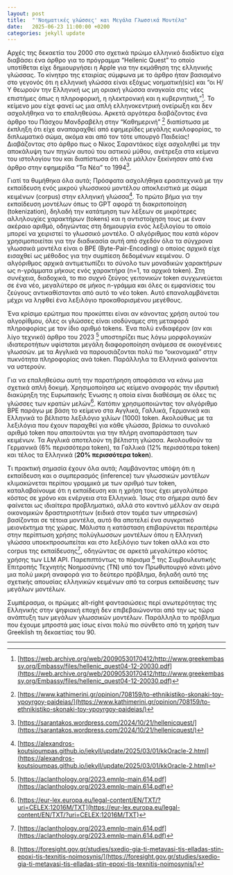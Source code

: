 ```yaml
---
layout: post
title:  "'Νοηματικές γλώσσες' και Μεγάλα Γλωσσικά Μοντέλα"
date:   2025-06-23 11:00:00 +0200
categories: jekyll update
---
```



Αρχές της δεκαετία του 2000 στο σχετικά πρώιμο ελληνικό διαδίκτυο είχα διαβάσει ένα άρθρο για το πρόγραμμα “Hellenic Quest” το οποίο υποτίθεται είχε δημιουργήσει η Apple για την εκμάθηση της ελληνικής γλώσσας. Το κίνητρο της εταιρίας σύμφωνα με το άρθρο ήταν βασισμένο στο γεγονός ότι η ελληνική γλώσσα είναι εξόχως νοηματική(sic) και  “οι Η/Υ θεωρούν την Ελληνική ως μη οριακή γλώσσα αναγκαία στις νέες επιστήμες όπως η πληροφορική, η ηλεκτρονική και η κυβερνητική,”[^1]. Το κείμενο μου είχε φανεί ως μια απλή ελληνοκεντρική ονείρωξη και δεν ασχολήθηκα να το επαληθεύσω. Αρκετά αργότερα διαβάζοντας ένα άρθρο του Πάσχου Μανδραβέλη στην “Καθημερινή” [^2] διαπίστωσα με έκπληξη ότι είχε αναπαραχθεί από εφημερίδες μεγάλης κυκλοφορίας, το διπλωματικό σώμα, ακόμα και από τον τότε υπουργό Παιδείας! Διαβάζοντας στο άρθρο πως ο Νίκος Σαραντάκος είχε ασχοληθεί με την αποκάλυψη των πηγών αυτού του αστικού μύθου, ανέτρεξα στα κείμενα του ιστολογίου του και διαπίστωσα ότι όλα μάλλον ξεκίνησαν από ένα άρθρο στην εφημερίδα “Τα Νέα” το 1994[^3].

Γιατί τα θυμήθηκα όλα αυτά; Πρόσφατα ασχολήθηκα ερασιτεχνικά με την εκπαίδευση ενός μικρού γλωσσικού μοντέλου αποκλειστικά με σώμα κειμένων (corpus) στην ελληνική γλώσσα[^4]. Το πρώτο βήμα για την εκπαίδευση μοντέλων όπως το GPT αφορά τη διακριτοποίηση (tokenization), δηλαδή την κατάτμηση των λέξεων σε μικρότερες αλληλουχίες χαρακτήρων (tokens) και η αντιστοίχηση τους με έναν ακέραιο αριθμό, οδηγώντας στη δημιουργία ενός λεξιλογίου το οποίο μπορεί να χειριστεί το γλωσσικό μοντέλο. Ο αλγόριθμος που κατά κόρον χρησιμοποιείται για την διαδικασία αυτή από σχεδόν όλα τα σύγχρονα γλωσσικά μοντέλα είναι ο BPE (Byte-Pair-Encoding) ο οποίος αρχικά είχε εισαχθεί ως μέθοδος για την συμπίεση δεδομένων κειμένου. Ο αλγόριθμος αρχικά αντιμετωπίζει το σύνολο των μοναδικών χαρακτήρων ως n-γράμματα μήκους ενός χαρακτήρα (n=1, τα αρχικά token). Στη συνέχεια, διαδοχικά, το πιο συχνό ζεύγος γειτονικών token συγχωνεύεται σε ένα νέο, μεγαλύτερο σε μήκος n-γράμμα και όλες οι εμφανίσεις του ζεύγους αντικαθίστανται από αυτό το νέο token. Αυτό επαναλαμβάνεται μέχρι να ληφθεί ένα λεξιλόγιο προκαθορισμένου μεγέθους.

Ένα κρίσιμο ερώτημα που προκύπτει είναι αν κάνοντας χρήση αυτού του αλγορίθμου, όλες οι γλώσσες είναι ισοδύναμες στη μεταφορά πληροφορίας με τον ίδιο αριθμό tokens. Ένα πολύ ενδιαφέρον (αν και λίγο τεχνικό) άρθρο του 2023 [^5] υποστηρίζει πως λόγω μορφολογικών ιδιατεροτήτων υφίσταται μεγάλη διαφοροποίηση ανάμεσα σε οικογένειες γλωσσών. με τα Αγγλικά να παρουσιάζονται πολύ πιο “οικονομικά” στην πυκνότητα πληροφορίας ανά token. Παράλληλα τα Ελληνικά φαίνονται να υστερούν.

Για να επαληθεύσω αυτή την παρατήρηση αποφάσισα να κάνω μια σχετικά απλή δοκιμή. Χρησιμοποίησα ως κείμενο αναφοράς την ιδρυτική διακύρηξη της Ευρωπαικής Ένωσης η οποία είναι διαθέσιμη σε όλες τις γλώσσες των κρατών μελών[^6]. Κατόπιν χρησιμοποιώντας τον αλγόριθμο BPE παράγω με βάση το κείμενο στα Αγγλικά, Γαλλικά, Γερμανικά και Ελληνικά το βέλτιστο λεξιλόγιο χιλίων (1000) token. Ακολούθως με τα λεξιλόγια που έχουν παραχθεί για κάθε γλώσσα, βρίσκω το συνολικό αριθμό token που απαιτούνται για την πλήρη αναπαράσταση των κειμένων. Τα Αγγλικά αποτελούν τη βέλτιστη γλώσσα. Ακολουθούν τα Γερμανικά (6% περισσότερα token), τα Γαλλικά (12% περισσότερα token) και τέλος τα Ελληνικά (**20% περισσότερα token**).

Τι πρακτική σημασία έχουν όλα αυτά; Λαμβάνοντας υπόψη ότι η εκπαίδευση και ο συμπερασμός (inference) των γλωσσικών μοντέλων κλιμακώνεται περίπου γραμμικά με των αριθμό των token, καταλαβαίνουμε ότι η εκπαίδευση και η χρήση τους έχει μεγαλύτερο κόστος σε χρόνο και ενέργεια στα Ελληνικά. Ίσως στο σήμερα αυτό δεν φαίνεται ως ιδιαίτερα προβληματικό, αλλά στο κοντινό μέλλον αν σειρά οικονομικών δραστηριοτήτων (ειδικά στον τομέα των υπηρεσιών) βασίζονται σε τέτοια μοντέλα, αυτό θα αποτελεί ένα συγκριτικό μειονέκτημα της χώρας. Μάλιστα η κατάσταση επιβαρύνεται περαιτέρω στην περίπτωση χρήσης πολύγλωσσων μοντέλων όπου η Ελληνική γλώσσα υποεκπροσωπείται και στο λεξιλόγιο των token αλλά και στο corpus της εκπαίδευσης[^5], οδηγώντας σε αρκετά μεγαλύτερο κόστος χρήσης των LLM API. Παρεπιπτόντως το πόρισμα [^7] της Συμβουλευτικής Επιτροπής Τεχνητής Νοημοσύνης (TN) υπό τον Πρωθυπουργό κάνει μόνο μια πολύ μικρή αναφορά για το δεύτερο πρόβλημα, δηλαδή αυτό της σχετικής απουσίας ελληνικών κειμένων από τα corpus εκπαίδευσης των μεγάλων μοντέλων.

Συμπέρασμα, οι πρώιμες alt-right φαντασιώσεις περί ανωτερότητας της Ελληνικής στην ψηφιακή εποχή δεν επιβεβαιώνονται από την ως τώρα ανάπτυξη των μεγάλων γλωσσικών μοντέλων. Παράλληλα το πρόβλημα που έχουμε μπροστά μας ίσως είναι πολύ πιο σύνθετο από τη χρήση των Greeklish τη δεκαετίας του 90.


---


[^1]: [https://web.archive.org/web/20090530170412/http://www.greekembassy.org/Embassy/files/hellenic_quest04-12-20030.pdf](https://web.archive.org/web/20090530170412/http://www.greekembassy.org/Embassy/files/hellenic_quest04-12-20030.pdf)

[^2]: [https://www.kathimerini.gr/opinion/708159/to-ethnikistiko-skonaki-toy-ypoyrgoy-paideias/](https://www.kathimerini.gr/opinion/708159/to-ethnikistiko-skonaki-toy-ypoyrgoy-paideias/)

[^3]: [https://sarantakos.wordpress.com/2024/10/21/hellenicquest/](https://sarantakos.wordpress.com/2024/10/21/hellenicquest/)

[^4]: [https://alexandros-koutsioumpas.github.io/jekyll/update/2025/03/01/kkOracle-2.html](https://alexandros-koutsioumpas.github.io/jekyll/update/2025/03/01/kkOracle-2.html)

[^5]: [https://aclanthology.org/2023.emnlp-main.614.pdf](https://aclanthology.org/2023.emnlp-main.614.pdf)

[^6]: [https://eur-lex.europa.eu/legal-content/EN/TXT/?uri=CELEX:12016M/TXT](https://eur-lex.europa.eu/legal-content/EN/TXT/?uri=CELEX:12016M/TXT)

[^7]: [https://foresight.gov.gr/studies/sxedio-gia-ti-metavasi-tis-elladas-stin-epoxi-tis-texnitis-noimosynis/](https://foresight.gov.gr/studies/sxedio-gia-ti-metavasi-tis-elladas-stin-epoxi-tis-texnitis-noimosynis/)